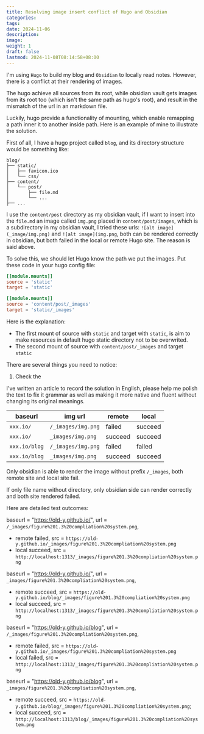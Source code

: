 ```yaml
---
title: Resolving image insert conflict of Hugo and Obsidian
categories: 
tags: 
date: 2024-11-06
description: 
image: 
weight: 1
draft: false
lastmod: 2024-11-08T08:14:58+08:00
---
```

I'm using `Hugo` to build my blog and `Obsidian` to locally read notes. However, there is a conflict at their rendering of images.

The hugo achieve all sources from its root, while obsidian vault gets images from its root too (which isn't the same path as hugo's root), and result in the mismatch of the url in an markdown file.

Luckily, hugo provide a functionality of mounting, which enable remapping a path inner it to another inside path. Here is an example of mine to illustrate the solution.

First of all, I have a hugo project called `blog`, and its directory structure would be something like:
```
blog/
├── static/           
│   ├── favicon.ico
│   └── css/
├── content/
│   └── post/
│       ├── file.md
│       └── ...
├── ...
```

I use the `content/post` directory as my obsidian vault, if I want to insert into the `file.md` an image called `img.png` placed in `content/post/images`, which is a subdirectory in my obsidian vault, I tried these urls: 
`![alt image](_image/img.png)` and `![alt image](img.png`, both can be rendered correctly in obsidian, but both failed in the local or remote Hugo site. The reason is said above.

To solve this, we should let Hugo know the path we put the images. Put these code in your hugo config file:
```toml
[[module.mounts]]
source = 'static'
target = 'static'

[[module.mounts]]
source = 'content/post/_images'
target = 'static/_images'
```

Here is the explanation:
- The first mount of source with `static` and target with `static`, is aim to make resources in default hugo static directory not to be overwrited.
- The second mount of source with `content/post/_images` and target `static`

There are several things you need to notice:
1. Check the 


I've written an article to record the solution in English, please help me polish the text to fix it grammar as well as making it more native and fluent without changing its original meanings.


| baseurl       | img url            | remote  | local   |
| ------------- | ------------------ | ------- | ------- |
| `xxx.io/`     | `/_images/img.png` | failed  | succeed |
| `xxx.io/`     | `_images/img.png`  | succeed | succeed |
| `xxx.io/blog` | `/_images/img.png` | failed  | failed  |
| `xxx.io/blog` | `_images/img.png`  | succeed | succeed |
Only obsidian is able to render the image without prefix `/_images`, both remote site and local site fail.

If only file name without directory, only obsidian side can render correctly and both site rendered failed.

Here are detailed test outcomes:

baseurl = "https://old-y.github.io/", url = `/_images/figure%201.3%20compliation%20system.png`, 
- remote failed, src = `https://old-y.github.io/_images/figure%201.3%20compliation%20system.png`
- local succeed, src = `http://localhost:1313/_images/figure%201.3%20compliation%20system.png`

baseurl = "https://old-y.github.io/", url = `_images/figure%201.3%20compliation%20system.png`, 
- remote succeed, src = `https://old-y.github.io/blog/_images/figure%201.3%20compliation%20system.png`
- local succeed, src = `http://localhost:1313/_images/figure%201.3%20compliation%20system.png`

baseurl = "https://old-y.github.io/blog", url = `/_images/figure%201.3%20compliation%20system.png`, 
- remote failed, src = `https://old-y.github.io/_images/figure%201.3%20compliation%20system.png`
- local failed, src = `http://localhost:1313/_images/figure%201.3%20compliation%20system.png`

baseurl = "https://old-y.github.io/blog", url = `_images/figure%201.3%20compliation%20system.png`, 
- remote succeed, src = `https://old-y.github.io/blog/_images/figure%201.3%20compliation%20system.png`; 
- local succeed, src = `http://localhost:1313/blog/_images/figure%201.3%20compliation%20system.png`


